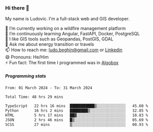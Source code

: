 ### Hi there 👋

My name is Ludovic. I'm a full-stack web and GIS developer.

 🔭 I’m currently working on a wildfire management platform<br/>
 🌱 I’m continuously learning Angular, FastAPI, Docker, PostgreSQL<br/>
 👯 I like GIS tools such as Geopandas, PostGIS, GDAL<br/>
 💬 Ask me about energy transition or travels<br/>
 📫 How to reach me: ludo.beghin@gmail.com or [Linkedin](https://www.linkedin.com/in/ludovic-beghin/)<br/>
 😄 Pronouns: He/Him<br/>
 ⚡ Fun fact: The first time I programmed was in [Algobox](https://fr.wikipedia.org/wiki/Algobox)<br/>

##### Programming stats
<!--START_SECTION:waka-->

```txt
From: 01 March 2024 - To: 31 March 2024

Total Time: 48 hrs 29 mins

TypeScript   22 hrs 16 mins  ███████████▒░░░░░░░░░░░░░   45.60 %
Python       16 hrs 2 mins   ████████▒░░░░░░░░░░░░░░░░   32.85 %
HTML         5 hrs 17 mins   ██▓░░░░░░░░░░░░░░░░░░░░░░   10.83 %
JSON         2 hrs 46 mins   █▒░░░░░░░░░░░░░░░░░░░░░░░   05.69 %
SCSS         27 mins         ▒░░░░░░░░░░░░░░░░░░░░░░░░   00.93 %
```

<!--END_SECTION:waka-->
